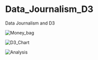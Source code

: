 # Data_Journalism_D3
Data Journalism and D3


![Money_bag](https://user-images.githubusercontent.com/46179696/59470206-e2001d00-8deb-11e9-9746-67f51be2314f.jpg)

![D3_Chart](https://user-images.githubusercontent.com/46179696/59470209-e593a400-8deb-11e9-8b98-1a183a09434a.png)

![Analysis](https://user-images.githubusercontent.com/46179696/59470225-efb5a280-8deb-11e9-947d-f3475999143a.png)
